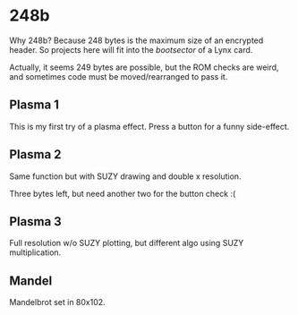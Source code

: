 # 248b

Why 248b? Because 248 bytes is the maximum size of an encrypted header.
So projects here will fit into the _bootsector_ of a Lynx card.

Actually, it seems 249 bytes are possible, but the ROM checks are weird, and
sometimes code must be moved/rearranged to pass it.

## Plasma 1

This is my first try of a plasma effect. Press a button for a funny side-effect.

## Plasma 2

Same function but with SUZY drawing and double x resolution.

Three bytes left, but need another two for the button check :(

## Plasma 3

Full resolution w/o SUZY plotting, but different algo using SUZY multiplication.

## Mandel

Mandelbrot set in 80x102.
